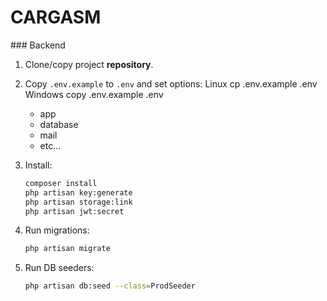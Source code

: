<h1>CARGASM</h1>
### Backend

1. Clone/copy project **repository**.

2. Copy `.env.example` to `.env` and set options:
   Linux cp .env.example .env
   Windows copy .env.example .env
    - app
    - database
    - mail
    - etc...

3. Install:
    ```bash
    composer install
    php artisan key:generate
    php artisan storage:link
    php artisan jwt:secret
    ```

4. Run migrations:
    ```bash
    php artisan migrate
    ```

5. Run DB seeders:
    ```bash
    php artisan db:seed --class=ProdSeeder
